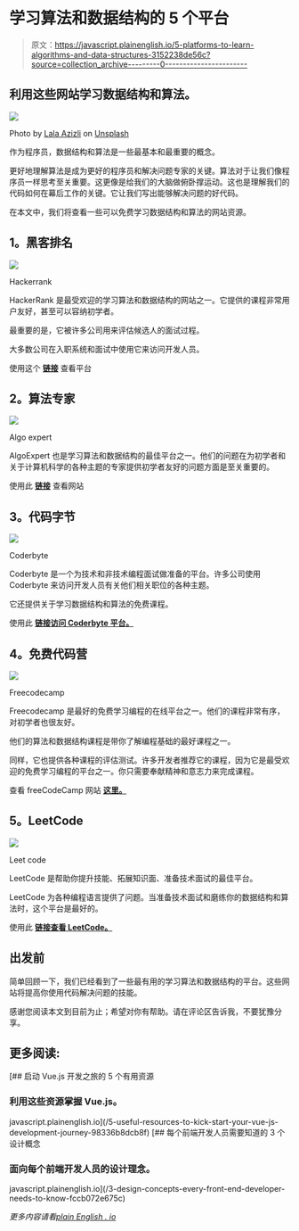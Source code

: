 # 学习算法和数据结构的 5 个平台

> 原文：<https://javascript.plainenglish.io/5-platforms-to-learn-algorithms-and-data-structures-3152238de56c?source=collection_archive---------0----------------------->

## 利用这些网站学习数据结构和算法。

![](img/7761acabecd5ffe3c36bc82aac40da6a.png)

Photo by [Lala Azizli](https://unsplash.com/@lazizli?utm_source=medium&utm_medium=referral) on [Unsplash](https://unsplash.com?utm_source=medium&utm_medium=referral)

作为程序员，数据结构和算法是一些最基本和最重要的概念。

更好地理解算法是成为更好的程序员和解决问题专家的关键。算法对于让我们像程序员一样思考至关重要。这更像是给我们的大脑做俯卧撑运动。这也是理解我们的代码如何在幕后工作的关键。它让我们写出能够解决问题的好代码。

在本文中，我们将查看一些可以免费学习数据结构和算法的网站资源。

## **1。黑客排名**

![](img/60ebf3b37f9569c1b9cdc5f13d9b54b8.png)

Hackerrank

HackerRank 是最受欢迎的学习算法和数据结构的网站之一。它提供的课程非常用户友好，甚至可以容纳初学者。

最重要的是，它被许多公司用来评估候选人的面试过程。

大多数公司在入职系统和面试中使用它来访问开发人员。

使用这个 [**链接**](https://www.hackerrank.com) 查看平台

## **2。算法专家**

![](img/044210ac970ed739981a5d827ebe78c2.png)

Algo expert

AlgoExpert 也是学习算法和数据结构的最佳平台之一。他们的问题在为初学者和关于计算机科学的各种主题的专家提供初学者友好的问题方面是至关重要的。

使用此 [**链接**](https://www.algoexpert.io/product) 查看网站

## **3。代码字节**

![](img/b02dc2974dd194995f7969eb075aca05.png)

Coderbyte

Coderbyte 是一个为技术和非技术编程面试做准备的平台。许多公司使用 Coderbyte 来访问开发人员有关他们相关职位的各种主题。

它还提供关于学习数据结构和算法的免费课程。

使用此 [**链接访问 Coderbyte 平台。**](https://coderbyte.com)

## **4。免费代码营**

![](img/18a5c6bcba0c07277a8b228b53fa5b31.png)

Freecodecamp

Freecodecamp 是最好的免费学习编程的在线平台之一。他们的课程非常有序，对初学者也很友好。

他们的算法和数据结构课程是带你了解编程基础的最好课程之一。

同样，它也提供各种课程的评估测试。许多开发者推荐它的课程，因为它是最受欢迎的免费学习编程的平台之一。你只需要奉献精神和意志力来完成课程。

查看 freeCodeCamp 网站 [**这里。**](https://www.freecodecamp.org)

## **5。LeetCode**

![](img/c2196e9e2da675043d38f5bb9151bebc.png)

Leet code

LeetCode 是帮助你提升技能、拓展知识面、准备技术面试的最佳平台。

LeetCode 为各种编程语言提供了问题。当准备技术面试和磨练你的数据结构和算法时，这个平台是最好的。

使用此 [**链接查看 LeetCode。**](https://leetcode.com)

## **出发前**

简单回顾一下，我们已经看到了一些最有用的学习算法和数据结构的平台。这些网站将提高你使用代码解决问题的技能。

感谢您阅读本文到目前为止；希望对你有帮助。请在评论区告诉我，不要犹豫分享。

## **更多阅读:**

[](/5-useful-resources-to-kick-start-your-vue-js-development-journey-98336b8dcb8f) [## 启动 Vue.js 开发之旅的 5 个有用资源

### 利用这些资源掌握 Vue.js。

javascript.plainenglish.io](/5-useful-resources-to-kick-start-your-vue-js-development-journey-98336b8dcb8f) [](/3-design-concepts-every-front-end-developer-needs-to-know-fccb072e675c) [## 每个前端开发人员需要知道的 3 个设计概念

### 面向每个前端开发人员的设计理念。

javascript.plainenglish.io](/3-design-concepts-every-front-end-developer-needs-to-know-fccb072e675c) 

*更多内容请看*[*plain English . io*](http://plainenglish.io/)